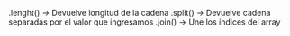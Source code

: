 .lenght() -> Devuelve longitud de la cadena
.split() -> Devuelve cadena separadas por el valor que ingresamos
.join() -> Une los índices del array
